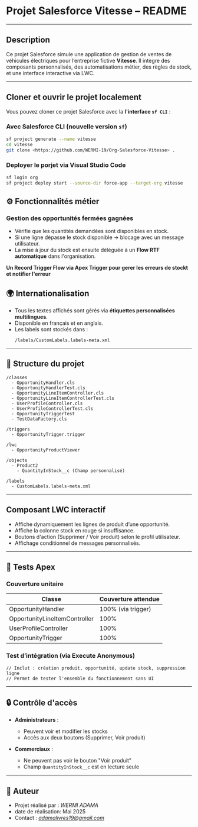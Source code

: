 # Projet Salesforce Vitesse – README

---

##  Description

Ce projet Salesforce simule une application de gestion de ventes de véhicules électriques pour l’entreprise fictive **Vitesse**. Il intègre des composants personnalisés, des automatisations métier, des règles de stock, et une interface interactive via LWC.

---

## Cloner et ouvrir le projet localement

Vous pouvez cloner ce projet Salesforce avec la **l'interface `sf CLI`** :

### Avec Salesforce CLI (nouvelle version `sf`)
```bash
sf project generate --name vitesse
cd vitesse
git clone <https://github.com/WERMI-19/Org-Salesforce-Vitesse> .
```

### Deployer le porjet via Visual Studio Code
```bash
sf login org
sf project deploy start --source-dir force-app --target-org vitesse
```

## ⚙️ Fonctionnalités métier

###  Gestion des opportunités fermées gagnées
- Vérifie que les quantités demandées sont disponibles en stock.
- Si une ligne dépasse le stock disponible → blocage avec un message utilisateur.
- La mise à jour du stock est ensuite déléguée à un **Flow RTF automatique** dans l'organisation.

**Un Record Trigger Flow via Apex Trigger pour gerer les erreurs de stockt et notifier l'erreur**


## 🌍 Internationalisation

- Tous les textes affichés sont gérés via **étiquettes personnalisées multilingues**.
- Disponible en français et en anglais.
- Les labels sont stockés dans :
  ```
  /labels/CustomLabels.labels-meta.xml
  ```

---

## 📁 Structure du projet

```
/classes
  - OpportunityHandler.cls
  - OpportunityHandlerTest.cls
  - OpportunityLineItemController.cls
  - OpportunityLineItemControllerTest.cls
  - UserProfileController.cls
  - UserProfileControllerTest.cls
  - OpportunityTriggerTest
  - TestDataFactory.cls

/triggers
  - OpportunityTrigger.trigger

/lwc
  - OpportunityProductViewer

/objects
  - Product2
    - QuantityInStock__c (Champ personnalisé)

/labels
  - CustomLabels.labels-meta.xml
```

---

##  Composant LWC interactif
- Affiche dynamiquement les lignes de produit d’une opportunité.
- Affiche la colonne stock en rouge si insuffisance.
- Boutons d'action (Supprimer / Voir produit) selon le profil utilisateur.
- Affichage conditionnel de messages personnalisés.

---

## 🧪 Tests Apex

### Couverture unitaire
| Classe                          | Couverture attendue |
|----------------------------------|----------------------|
| OpportunityHandler               | 100% (via trigger)   |
| OpportunityLineItemController    | 100%                 |
| UserProfileController            | 100%
| OpportunityTrigger               | 100%                |

### Test d’intégration (via Execute Anonymous)

```apex
// Inclut : création produit, opportunité, update stock, suppression ligne
// Permet de tester l'ensemble du fonctionnement sans UI
```

---

## 🔒 Contrôle d'accès

- **Administrateurs** :
  - Peuvent voir et modifier les stocks
  - Accès aux deux boutons (Supprimer, Voir produit)

- **Commerciaux** :
  - Ne peuvent pas voir le bouton "Voir produit"
  - Champ `QuantityInStock__c` est en lecture seule

---

## 👤 Auteur

- Projet réalisé par : *WERMI ADAMA*
- date de réalisation: Mai 2025
- Contact : *adamalivres19@gmail.com*
